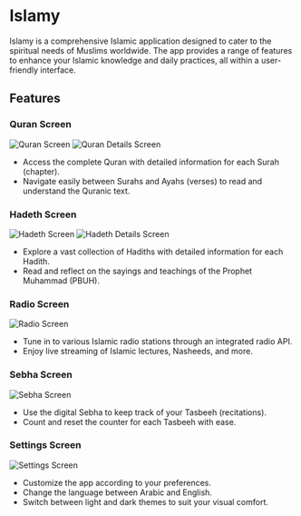# Islamy

Islamy is a comprehensive Islamic application designed to cater to the spiritual needs of Muslims worldwide. The app provides a range of features to enhance your Islamic knowledge and daily practices, all within a user-friendly interface.

## Features
### Quran Screen
![Quran Screen](assets/screenshots/quran_screen.png)
![Quran Details Screen](assets/screenshots/quran_details_screen.png)
- Access the complete Quran with detailed information for each Surah (chapter). 
- Navigate easily between Surahs and Ayahs (verses) to read and understand the Quranic text.

### Hadeth Screen
![Hadeth Screen](assets/screenshots/hadeth_screen.png)
![Hadeth Details Screen](assets/screenshots/hadeth_details_screen.png)
- Explore a vast collection of Hadiths with detailed information for each Hadith. 
- Read and reflect on the sayings and teachings of the Prophet Muhammad (PBUH).

### Radio Screen
![Radio Screen](assets/screenshots/radio_screen.png)
- Tune in to various Islamic radio stations through an integrated radio API. 
- Enjoy live streaming of Islamic lectures, Nasheeds, and more.

### Sebha Screen
![Sebha Screen](assets/screenshots/tasbeh_screen.png)
- Use the digital Sebha to keep track of your Tasbeeh (recitations).
- Count and reset the counter for each Tasbeeh with ease.

### Settings Screen
![Settings Screen](assets/screenshots/settings_screen.png)
- Customize the app according to your preferences.
- Change the language between Arabic and English.
- Switch between light and dark themes to suit your visual comfort.
